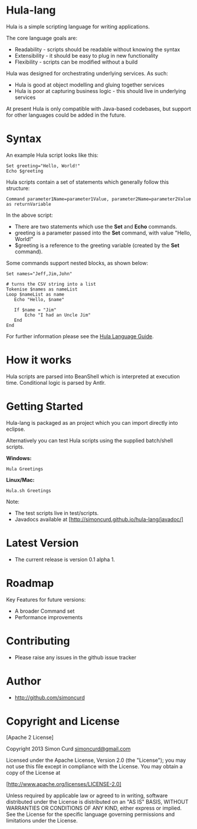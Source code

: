 # Hula-lang 

Hula is a simple scripting language for writing applications. 

The core language goals are:

* Readability - scripts should be readable without knowing the syntax
* Extensibility - it should be easy to plug in new functionality
* Flexibility - scripts can be modified without a build

Hula was designed for orchestrating underlying services. As such:

* Hula is good at object modelling and gluing together services
* Hula is poor at capturing business logic - this should live in underlying services  

At present Hula is only compatible with Java-based codebases, but support for other languages could be added in the future.

# Syntax


An example Hula script looks like this:

```
Set greeting="Hello, World!"
Echo $greeting
```

Hula scripts contain a set of statements which generally follow this structure:

```
Command parameter1Name=parameter1Value, parameter2Name=parameter2Value as returnVariable
```

In the above script:

* There are two statements which use the **Set** and **Echo** commands.
* greeting is a parameter passed into the **Set** command, with value "Hello, World!"
* $greeting is a reference to the greeting variable (created by the **Set** command).

Some commands support nested blocks, as shown below:

```
Set names="Jeff,Jim,John"

# turns the CSV string into a list
Tokenise $names as nameList
Loop $nameList as name
   Echo "Hello, $name"
   
   If $name = "Jim"
       Echo "I had an Uncle Jim"
   End
End
```

For further information please see the [Hula Language Guide](https://github.com/simoncurd/hula-lang/wiki/Hula-Language-Guide).

# How it works

Hula scripts are parsed into BeanShell which is interpreted at execution time. Conditional logic is parsed by Antlr. 

# Getting Started

Hula-lang is packaged as an project which you can import directly into eclipse. 

Alternatively you can test Hula scripts using the supplied batch/shell scripts.

**Windows:**

	Hula Greetings
	
**Linux/Mac:**

	Hula.sh Greetings

Note: 
* The test scripts live in test/scripts.
* Javadocs available at [http://simoncurd.github.io/hula-lang/javadoc/]

# Latest Version

* The current release is version 0.1 alpha 1. 

# Roadmap

Key Features for future versions:

* A broader Command set
* Performance improvements

# Contributing

* Please raise any issues in the github issue tracker

# Author

* http://github.com/simoncurd

# Copyright and License

[Apache 2 License]

Copyright 2013 Simon Curd simoncurd@gmail.com

Licensed under the Apache License, Version 2.0 (the "License"); you may not use this file except in compliance with the License. You may obtain a copy of the License at

[http://www.apache.org/licenses/LICENSE-2.0]

Unless required by applicable law or agreed to in writing, software distributed under the License is distributed on an "AS IS" BASIS, WITHOUT WARRANTIES OR CONDITIONS OF ANY KIND, either express or implied. See the License for the specific language governing permissions and limitations under the License.
